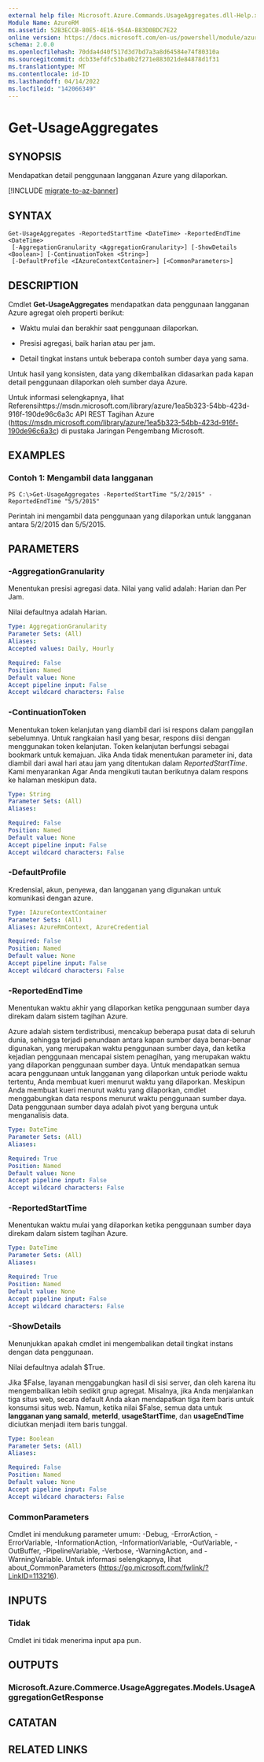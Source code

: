 ```yaml
---
external help file: Microsoft.Azure.Commands.UsageAggregates.dll-Help.xml
Module Name: AzureRM
ms.assetid: 52B3ECCB-80E5-4E16-954A-B83D0BDC7E22
online version: https://docs.microsoft.com/en-us/powershell/module/azurerm.usageaggregates/get-usageaggregates
schema: 2.0.0
ms.openlocfilehash: 70dda4d40f517d3d7bd7a3a8d64584e74f80310a
ms.sourcegitcommit: dcb33efdfc53ba0b2f271e883021de84878d1f31
ms.translationtype: MT
ms.contentlocale: id-ID
ms.lasthandoff: 04/14/2022
ms.locfileid: "142066349"
---
```

# Get-UsageAggregates

## SYNOPSIS
Mendapatkan detail penggunaan langganan Azure yang dilaporkan.

[!INCLUDE [migrate-to-az-banner](../../includes/migrate-to-az-banner.md)]

## SYNTAX

```
Get-UsageAggregates -ReportedStartTime <DateTime> -ReportedEndTime <DateTime>
 [-AggregationGranularity <AggregationGranularity>] [-ShowDetails <Boolean>] [-ContinuationToken <String>]
 [-DefaultProfile <IAzureContextContainer>] [<CommonParameters>]
```

## DESCRIPTION
Cmdlet **Get-UsageAggregates** mendapatkan data penggunaan langganan Azure agregat oleh properti berikut: 

- Waktu mulai dan berakhir saat penggunaan dilaporkan.

- Presisi agregasi, baik harian atau per jam.

- Detail tingkat instans untuk beberapa contoh sumber daya yang sama.

Untuk hasil yang konsisten, data yang dikembalikan didasarkan pada kapan detail penggunaan dilaporkan oleh sumber daya Azure.

Untuk informasi selengkapnya, lihat Referensihttps://msdn.microsoft.com/library/azure/1ea5b323-54bb-423d-916f-190de96c6a3c API REST Tagihan Azure (https://msdn.microsoft.com/library/azure/1ea5b323-54bb-423d-916f-190de96c6a3c) di pustaka Jaringan Pengembang Microsoft.

## EXAMPLES

### Contoh 1: Mengambil data langganan
```
PS C:\>Get-UsageAggregates -ReportedStartTime "5/2/2015" -ReportedEndTime "5/5/2015"
```

Perintah ini mengambil data penggunaan yang dilaporkan untuk langganan antara 5/2/2015 dan 5/5/2015.

## PARAMETERS

### -AggregationGranularity
Menentukan presisi agregasi data.
Nilai yang valid adalah: Harian dan Per Jam.

Nilai defaultnya adalah Harian.

```yaml
Type: AggregationGranularity
Parameter Sets: (All)
Aliases: 
Accepted values: Daily, Hourly

Required: False
Position: Named
Default value: None
Accept pipeline input: False
Accept wildcard characters: False
```

### -ContinuationToken
Menentukan token kelanjutan yang diambil dari isi respons dalam panggilan sebelumnya.
Untuk rangkaian hasil yang besar, respons diisi dengan menggunakan token kelanjutan.
Token kelanjutan berfungsi sebagai bookmark untuk kemajuan.
Jika Anda tidak menentukan parameter ini, data diambil dari awal hari atau jam yang ditentukan dalam *ReportedStartTime*.
Kami menyarankan Agar Anda mengikuti tautan berikutnya dalam respons ke halaman meskipun data.

```yaml
Type: String
Parameter Sets: (All)
Aliases: 

Required: False
Position: Named
Default value: None
Accept pipeline input: False
Accept wildcard characters: False
```

### -DefaultProfile
Kredensial, akun, penyewa, dan langganan yang digunakan untuk komunikasi dengan azure.

```yaml
Type: IAzureContextContainer
Parameter Sets: (All)
Aliases: AzureRmContext, AzureCredential

Required: False
Position: Named
Default value: None
Accept pipeline input: False
Accept wildcard characters: False
```

### -ReportedEndTime
Menentukan waktu akhir yang dilaporkan ketika penggunaan sumber daya direkam dalam sistem tagihan Azure.

Azure adalah sistem terdistribusi, mencakup beberapa pusat data di seluruh dunia, sehingga terjadi penundaan antara kapan sumber daya benar-benar digunakan, yang merupakan waktu penggunaan sumber daya, dan ketika kejadian penggunaan mencapai sistem penagihan, yang merupakan waktu yang dilaporkan penggunaan sumber daya.
Untuk mendapatkan semua acara penggunaan untuk langganan yang dilaporkan untuk periode waktu tertentu, Anda membuat kueri menurut waktu yang dilaporkan.
Meskipun Anda membuat kueri menurut waktu yang dilaporkan, cmdlet menggabungkan data respons menurut waktu penggunaan sumber daya.
Data penggunaan sumber daya adalah pivot yang berguna untuk menganalisis data.

```yaml
Type: DateTime
Parameter Sets: (All)
Aliases: 

Required: True
Position: Named
Default value: None
Accept pipeline input: False
Accept wildcard characters: False
```

### -ReportedStartTime
Menentukan waktu mulai yang dilaporkan ketika penggunaan sumber daya direkam dalam sistem tagihan Azure.

```yaml
Type: DateTime
Parameter Sets: (All)
Aliases: 

Required: True
Position: Named
Default value: None
Accept pipeline input: False
Accept wildcard characters: False
```

### -ShowDetails
Menunjukkan apakah cmdlet ini mengembalikan detail tingkat instans dengan data penggunaan.

Nilai defaultnya adalah $True.

Jika $False, layanan menggabungkan hasil di sisi server, dan oleh karena itu mengembalikan lebih sedikit grup agregat.
Misalnya, jika Anda menjalankan tiga situs web, secara default Anda akan mendapatkan tiga item baris untuk konsumsi situs web.
Namun, ketika nilai $False, semua data untuk **langganan yang samaId**, **meterId**, **usageStartTime**, dan **usageEndTime** diciutkan menjadi item baris tunggal.

```yaml
Type: Boolean
Parameter Sets: (All)
Aliases: 

Required: False
Position: Named
Default value: None
Accept pipeline input: False
Accept wildcard characters: False
```

### CommonParameters
Cmdlet ini mendukung parameter umum: -Debug, -ErrorAction, -ErrorVariable, -InformationAction, -InformationVariable, -OutVariable, -OutBuffer, -PipelineVariable, -Verbose, -WarningAction, and -WarningVariable. Untuk informasi selengkapnya, lihat about_CommonParameters (https://go.microsoft.com/fwlink/?LinkID=113216).

## INPUTS

### Tidak
Cmdlet ini tidak menerima input apa pun.

## OUTPUTS

### Microsoft.Azure.Commerce.UsageAggregates.Models.UsageAggregationGetResponse

## CATATAN

## RELATED LINKS

